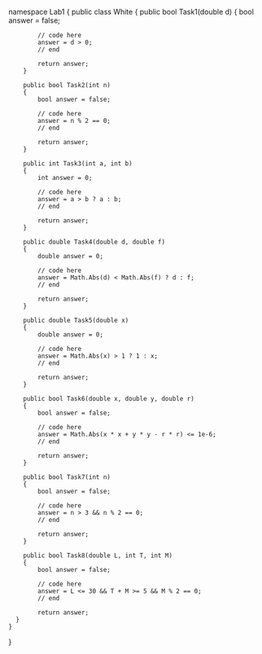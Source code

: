 namespace Lab1
{
    public class White
    {
        public bool Task1(double d)
        {
            bool answer = false;
            
            // code here
            answer = d > 0;
            // end

            return answer;
        }
        
        public bool Task2(int n)
        {
            bool answer = false;
            
            // code here
            answer = n % 2 == 0;
            // end

            return answer;
        }
        
        public int Task3(int a, int b)
        {
            int answer = 0;
            
            // code here
            answer = a > b ? a : b;
            // end

            return answer;
        }
        
        public double Task4(double d, double f)
        {
            double answer = 0;
            
            // code here
            answer = Math.Abs(d) < Math.Abs(f) ? d : f;
            // end

            return answer;
        }
        
        public double Task5(double x)
        {
            double answer = 0;
            
            // code here
            answer = Math.Abs(x) > 1 ? 1 : x;
            // end

            return answer;
        }
        
        public bool Task6(double x, double y, double r)
        {
            bool answer = false;
            
            // code here
            answer = Math.Abs(x * x + y * y - r * r) <= 1e-6;
            // end

            return answer;
        }
        
        public bool Task7(int n)
        {
            bool answer = false;
            
            // code here
            answer = n > 3 && n % 2 == 0;
            // end

            return answer;
        }
        
        public bool Task8(double L, int T, int M)
        {
            bool answer = false;
            
            // code here
            answer = L <= 30 && T + M >= 5 && M % 2 == 0;
            // end

            return answer;
      }
    }
  }


